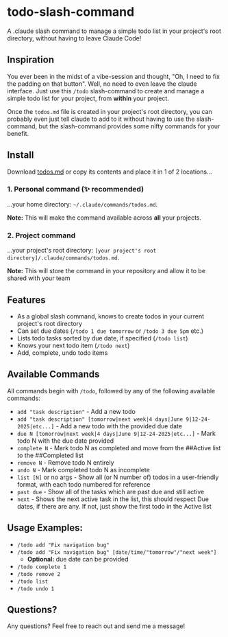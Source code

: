 # todo-slash-command
A .claude slash command to manage a simple todo list in your project's root directory, without having to leave Claude Code!

## Inspiration
You ever been in the midst of a vibe-session and thought, "Oh, I need to fix the padding on that button". Well, no need to even leave the claude interface. Just use this `/todo` slash-command to create and manage a simple todo list for your project, from **within** your project.

Once the `todos.md` file is created in your project's root directory, you can probably even just tell claude to add to it without having to use the slash-command, but the slash-command provides some nifty commands for your benefit.

## Install
Download [todos.md](todos.md) or copy its contents and place it in 1 of 2 locations...

### 1. Personal command (✨ recommended)
...your home directory: `~/.claude/commands/todos.md`.

**Note:** This will make the command available across **all** your projects.

### 2. Project command
...your project's root directory: `[your project's root directory]/.claude/commands/todos.md`.

**Note:** This will store the command in your repository and allow it to be shared with your team

## Features
- As a global slash command, knows to create todos in your current project's root directory
- Can set due dates (`/todo 1 due tomorrow` or `/todo 3 due 5pm` etc.)
- Lists todo tasks sorted by due date, if specified (`/todo list`)
- Knows your next todo item (`/todo next`)
- Add, complete, undo todo items

## Available Commands
All commands begin with `/todo`, followed by any of the following available commands:
 - `add "task description"` - Add a new todo
 - `add "task description" [tomorrow|next week|4 days|June 9|12-24-2025|etc...]` - Add a new todo with the provided due date
 - `due N [tomorrow|next week|4 days|June 9|12-24-2025|etc...]` - Mark todo N with the due date provided
 - `complete N` - Mark todo N as completed and move from the ##Active list to the ##Completed list
 - `remove N` - Remove todo N entirely
 - `undo N` - Mark completed todo N as incomplete
 - `list [N]` or no args - Show all (or N number of) todos in a user-friendly format, with each todo numbered for reference
 - `past due` - Show all of the tasks which are past due and still active
 - `next` - Shows the next active task in the list, this should respect Due dates, if there are any. If not, just show the first todo in the Active list


## Usage Examples:
- `/todo add "Fix navigation bug"`
- `/todo add "Fix navigation bug" [date/time/"tomorrow"/"next week"]`
  - **Optional:** due date can be provided
- `/todo complete 1` 
- `/todo remove 2`
- `/todo list`
- `/todo undo 1`

## Questions?
Any questions? Feel free to reach out and send me a message!
